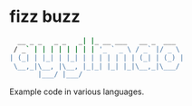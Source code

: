 # fizz buzz

```sh
  __ _ _   _ _   _| |_ __ ___   __ _  ___  
 / _` | | | | | | | | '_ ` _ \ / _` |/ _ \ 
| (_| | |_| | |_| | | | | | | | (_| | (_) |
 \__,_|\__, |\__, |_|_| |_| |_|\__,_|\___/ 
       |___/ |___/                         
```

Example code in various languages.
